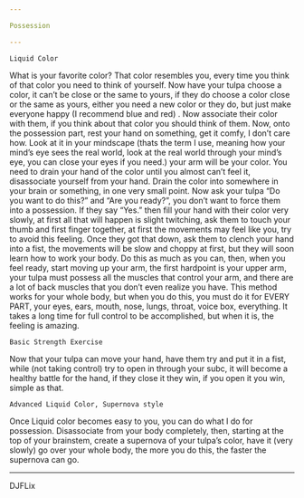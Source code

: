 ```yaml
---

Possession

---
```


	Liquid Color

What is your favorite color? That color resembles you, every time you think of that color you need to think of yourself. Now have your tulpa choose a color, it can’t be close or the same to yours, if they do choose a color close or the same as yours, either you need a new color or they do, but just make everyone happy (I recommend blue and red) . Now associate their color with them, if you think about that color you should think of them. Now, onto the possession part, rest your hand on something, get it comfy, I don’t care how. Look at it in your mindscape (thats the term I use, meaning how your mind’s eye sees the real world, look at the real world through your mind’s eye, you can close your eyes if you need.) your arm will be your color. You need to drain your hand of the color until you almost can’t feel it, disassociate yourself from your hand. Drain the color into somewhere in your brain or something, in one very small point. Now ask your tulpa “Do you want to do this?” and “Are you ready?”, you don’t want to force them into a possession. If they say “Yes.” then fill your hand with their color very slowly, at first all that will happen is slight twitching, ask them to touch your thumb and first finger together, at first the movements may feel like you, try to avoid this feeling. Once they got that down, ask them to clench your hand into a fist, the movements will be slow and choppy at first, but they will soon learn how to work your body. Do this as much as you can, then, when you feel ready, start moving up your arm, the first hardpoint is your upper arm, your tulpa must possess all the muscles that control your arm, and there are a lot of back muscles that you don’t even realize you have. This method works for your whole body, but when you do this, you must do it for EVERY PART, your eyes, ears, mouth, nose, lungs, throat, voice box, everything. It takes a long time for full control to be accomplished, but when it is, the feeling is amazing.

	Basic Strength Exercise

Now that your tulpa can move your hand, have them try and put it in a fist, while (not taking control) try to open in through your subc, it will become a healthy battle for the hand, if they close it they win, if you open it you win, simple as that.

	Advanced Liquid Color, Supernova style

Once Liquid color becomes easy to you, you can do what I do for possession. Disassociate from your body completely, then, starting at the top of your brainstem, create a supernova of your tulpa’s color, have it (very slowly) go over your whole body, the more you do this, the faster the supernova can go.

---

DJFLix